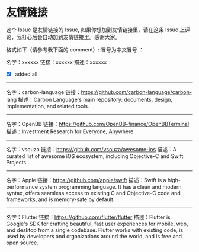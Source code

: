 # [友情链接](https://github.com/platojobs/SFLOG/issues/66)

这个 Issue 是友情链接的 Issue, 如果你想加到友情链接里，请在这条 Issue 上评论，我打心后会自动加到友情链接里。感谢大家。

格式如下（请参考我下面的 comment）:
冒号为中文冒号 ：

名字：xxxxxx
链接：xxxxxx
描述：xxxxxx

- [x]  added all


---

名字：carbon-language
链接：https://github.com/carbon-language/carbon-lang
描述：Carbon Language's main repository: documents, design, implementation, and related tools.

---

名字：OpenBB
链接：https://github.com/OpenBB-finance/OpenBBTerminal
描述：Investment Research for Everyone, Anywhere.

---

名字：vsouza
链接：https://github.com/vsouza/awesome-ios
描述：A curated list of awesome iOS ecosystem, including Objective-C and Swift Projects

---

名字：Apple
链接：https://github.com/apple/swift
描述：Swift is a high-performance system programming language. It has a clean and modern syntax, offers seamless access to existing C and Objective-C code and frameworks, and is memory-safe by default.

---

名字：Flutter
链接：https://github.com/flutter/flutter
描述：Flutter is Google's SDK for crafting beautiful, fast user experiences for mobile, web, and desktop from a single codebase. Flutter works with existing code, is used by developers and organizations around the world, and is free and open source.